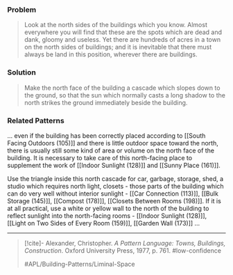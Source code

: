 ### Problem
>Look at the north sides of the buildings which you know. Almost everywhere you will find that these are the spots which are dead and dank, gloomy and useless. Yet there are hundreds of acres in a town on the north sides of buildings; and it is inevitable that there must always be land in this position, wherever there are buildings.

### Solution
>Make the north face of the building a cascade which slopes down to the ground, so that the sun which normally casts a long shadow to the north strikes the ground immediately beside the building.

### Related Patterns
... even if the building has been correctly placed according to [[South Facing Outdoors (105)]] and there is little outdoor space toward the north, there is usually still some kind of area or volume on the north face of the building. It is necessary to take care of this north-facing place to supplement the work of [[Indoor Sunlight (128)]] and [[Sunny Place (161)]].

Use the triangle inside this north cascade for car, garbage, storage, shed, a studio which requires north light, closets - those parts of the building which can do very well without interior sunlight - [[Car Connection (113)]], [[Bulk Storage (145)]], [[Compost (178)]], [[Closets Between Rooms (198)]]. If it is at all practical, use a white or yellow wall to the north of the building to reflect sunlight into the north-facing rooms - [[Indoor Sunlight (128)]], [[Light on Two Sides of Every Room (159)]], [[Garden Wall (173)]] ...

---

> [!cite]- Alexander, Christopher. _A Pattern Language: Towns, Buildings, Construction_. Oxford University Press, 1977, p. 761.
> #low-confidence
>
> #APL/Building-Patterns/Liminal-Space
